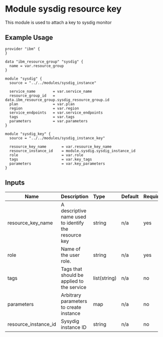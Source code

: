 # Module sysdig resource key 

This module is used to attach a key to sysdig monitor

## Example Usage
```
provider "ibm" {
}

data "ibm_resource_group" "sysdig" {
  name = var.resource_group
}

module "sysdig" {
  source = "../../modules/sysdig_instance"

  service_name        = var.service_name
  resource_group_id   = data.ibm_resource_group.sysdig_resource_group.id
  plan                = var.plan
  region              = var.region
  service_endpoints   = var.service_endpoints
  tags                = var.tags
  parameters          = var.parameters
}

module "sysdig_key" {
  source = "../../modules/sysdig_instance_key"

  resource_key_name       = var.resource_key_name
  resource_instance_id    = module.sysdig.sysdig_instance_id  
  role                    = var.role
  tags                    = var.key_tags
  parameters              = var.key_parameters
}
```

<!-- BEGINNING OF PRE-COMMIT-TERRAFORM DOCS HOOK -->
## Inputs


| Name                  | Description                                                      | Type         | Default | Required |
|-----------------------|------------------------------------------------------------------|:-------------|:------- |:---------|
| resource\_key\_name   | A descriptive name used to identify the resource key             | string       | n/a     | yes      |
| role                  | Name of the user role.                                           | string       | n/a     | yes      |
| tags                  | Tags that should be applied to the service                       | list(string) | n/a     | no       |
| parameters            | Arbitrary parameters to create instance                          | map          | n/a     | no       |
| resource\_instance\_id| Sysydig instance ID                                              | string       | n/a     | no       |